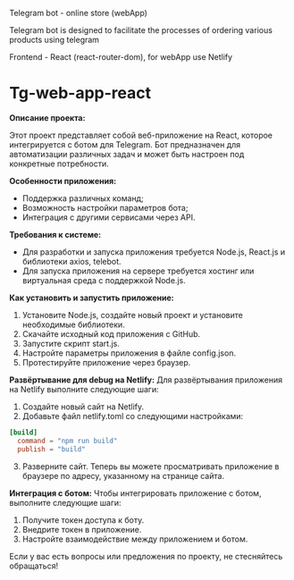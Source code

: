 Telegram bot - online store (webApp)

Telegram bot is designed to facilitate the processes of ordering various products using telegram

Frontend - React (react-router-dom), for webApp use Netlify

# Tg-web-app-react

**Описание проекта:**

Этот проект представляет собой веб-приложение на React, которое интегрируется с ботом для Telegram. Бот предназначен для автоматизации различных задач и может быть настроен под конкретные потребности.

**Особенности приложения:**
* Поддержка различных команд;
* Возможность настройки параметров бота;
* Интеграция с другими сервисами через API.

**Требования к системе:**
* Для разработки и запуска приложения требуется Node.js, React.js и библиотеки axios, telebot.
* Для запуска приложения на сервере требуется хостинг или виртуальная среда с поддержкой Node.js.

**Как установить и запустить приложение:**
1. Установите Node.js, создайте новый проект и установите необходимые библиотеки.
2. Скачайте исходный код приложения с GitHub.
3. Запустите скрипт start.js.
4. Настройте параметры приложения в файле config.json.
5. Протестируйте приложение через браузер.

**Развёртывание для debug на Netlify:**
Для развёртывания приложения на Netlify выполните следующие шаги:
1. Создайте новый сайт на Netlify.
2. Добавьте файл netlify.toml со следующими настройками:
``` toml
[build]
  command = "npm run build"
  publish = "build"
```
3. Разверните сайт.
Теперь вы можете просматривать приложение в браузере по адресу, указанному на странице сайта.

**Интеграция с ботом:**
Чтобы интегрировать приложение с ботом, выполните следующие шаги:
1. Получите токен доступа к боту.
2. Внедрите токен в приложение.
3. Настройте взаимодействие между приложением и ботом.

Если у вас есть вопросы или предложения по проекту, не стесняйтесь обращаться!
